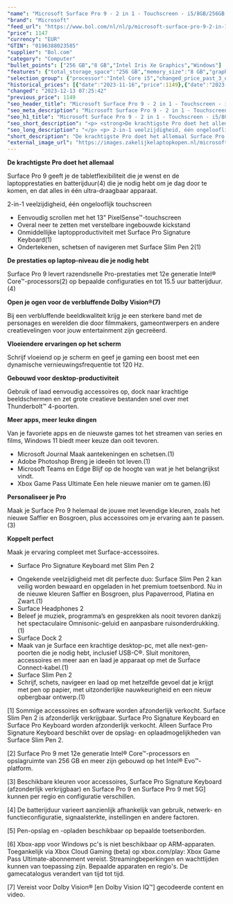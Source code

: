 ```yaml
---
"name": "Microsoft Surface Pro 9 - 2 in 1 - Touchscreen - i5/8GB/256GB Platinum - 13 inch"
"brand": "Microsoft"
"feed_url": "https://www.bol.com/nl/nl/p/microsoft-surface-pro-9-2-in-1-touchscreen-i5-8gb-256gb-platinum-13-inch/9300000126044867"
"price": 1147
"currency": "EUR"
"GTIN": "0196388023585"
"supplier": "Bol.com"
"category": "Computer"
"bullet_points": ["256 GB","8 GB","Intel Iris Xe Graphics","Windows"]
"features": {"total_storage_space":"256 GB","memory_size":"8 GB","graphics_card":"Intel Iris Xe Graphics","operating_system":"Windows"}
"selection_group": {"processor":"Intel Core i5","changed_price_past_3_days":true,"product_family":"Surface Pro 9"}
"historical_prices": [{"date":"2023-11-16","price":1149},{"date":"2023-12-13","price":1147}]
"changed": "2023-12-13 07:25:42"
"previous_price": 1149
"seo_header_title": "Microsoft Surface Pro 9 - 2 in 1 - Touchscreen - i5/8GB/256GB Platinum - 13 inch"
"seo_meta_description": "Microsoft Surface Pro 9 - 2 in 1 - Touchscreen - i5/8GB/256GB Platinum - 13 inch"
"seo_h1_title": "Microsoft Surface Pro 9 - 2 in 1 - Touchscreen - i5/8GB/256GB Platinum - 13 inch"
"seo_short_description": "<p> <strong>De krachtigste Pro doet het allemaal</strong> </p> <p> Surface Pro 9 geeft je de tabletflexibiliteit die je wenst en de laptopprestaties en batterijduur(4) die je nodig hebt om je dag door te komen, en dat alles in één ultra-draagbaar apparaat."
"seo_long_description": "</p> <p> 2-in-1 veelzijdigheid, één ongelooflijk touchscreen </p> <ul> <li>Eenvoudig scrollen met het 13\" PixelSense™-touchscreen</li> <li>Overal neer te zetten met verstelbare ingebouwde kickstand</li> <li>Onmiddellijke laptopproductiviteit met Surface Pro Signature Keyboard(1)</li> <li>Ondertekenen, schetsen of navigeren met Surface Slim Pen 2(1)</li> </ul> <p> <strong>De prestaties op laptop-niveau die je nodig hebt</strong> </p> <p> Surface Pro 9 levert razendsnelle Pro-prestaties met 12e generatie Intel® Core™-processors(2) op bepaalde configuraties en tot 15. 5 uur batterijduur. (4) </p> <p> <strong>Open je ogen voor de verbluffende Dolby Vision®(7)</strong> </p> <p> Bij een verbluffende beeldkwaliteit krijg je een sterkere band met de personages en werelden die door filmmakers, gameontwerpers en andere creatievelingen voor jouw entertainment zijn gecreëerd. </p> <p> <strong>Vloeiendere ervaringen op het scherm</strong> </p> <p> Schrijf vloeiend op je scherm en geef je gaming een boost met een dynamische vernieuwingsfrequentie tot 120 Hz. </p> <p> <strong>Gebouwd voor desktop-productiviteit</strong> </p> <p> Gebruik of laad eenvoudig accessoires op, dock naar krachtige beeldschermen en zet grote creatieve bestanden snel over met Thunderbolt™ 4-poorten. </p> <p> <strong>Meer apps, meer leuke dingen</strong> </p> <p> Van je favoriete apps en de nieuwste games tot het streamen van series en films, Windows 11 biedt meer keuze dan ooit tevoren. </p> <ul> <li>Microsoft Journal Maak aantekeningen en schetsen. (1)</li> <li>Adobe Photoshop Breng je ideeën tot leven. (1)</li> <li>Microsoft Teams en Edge Blijf op de hoogte van wat je het belangrijkst vindt. </li> <li>Xbox Game Pass Ultimate Een hele nieuwe manier om te gamen. (6)</li> </ul> <p> <strong>Personaliseer je Pro</strong> </p> <p> Maak je Surface Pro 9 helemaal de jouwe met levendige kleuren, zoals het nieuwe Saffier en Bosgroen, plus accessoires om je ervaring aan te passen. (3) </p> <p> <strong>Koppelt perfect</strong> </p> <p> Maak je ervaring compleet met Surface-accessoires. </p> <ul> <li>Surface Pro Signature Keyboard met Slim Pen 2</li> </ul> <ul> <li>Ongekende veelzijdigheid met dit perfecte duo: Surface Slim Pen 2 kan veilig worden bewaard en opgeladen in het premium toetsenbord. Nu in de nieuwe kleuren Saffier en Bosgroen, plus Papaverrood, Platina en Zwart. (1)</li> <li>Surface Headphones 2</li> <li>Beleef je muziek, programma’s en gesprekken als nooit tevoren dankzij het spectaculaire Omnisonic-geluid en aanpasbare ruisonderdrukking. (1)</li> <li>Surface Dock 2</li> <li>Maak van je Surface een krachtige desktop-pc, met alle next-gen-poorten die je nodig hebt, inclusief USB-C®. Sluit monitoren, accessoires en meer aan en laad je apparaat op met de Surface Connect-kabel. (1)</li> <li>Surface Slim Pen 2</li> <li>Schrijf, schets, navigeer en laad op met hetzelfde gevoel dat je krijgt met pen op papier, met uitzonderlijke nauwkeurigheid en een nieuw opbergbaar ontwerp. (1)</li> </ul> <p>  </p> <p> [1] Sommige accessoires en software worden afzonderlijk verkocht. Surface Slim Pen 2 is afzonderlijk verkrijgbaar. Surface Pro Signature Keyboard en Surface Pro Keyboard worden afzonderlijk verkocht. Alleen Surface Pro Signature Keyboard beschikt over de opslag- en oplaadmogelijkheden van Surface Slim Pen 2. </p> <p> [2] Surface Pro 9 met 12e generatie Intel® Core™-processors en opslagruimte van 256 GB en meer zijn gebouwd op het Intel® Evo™-platform. </p> <p> [3] Beschikbare kleuren voor accessoires, Surface Pro Signature Keyboard (afzonderlijk verkrijgbaar) en Surface Pro 9 en Surface Pro 9 met 5G] kunnen per regio en configuratie verschillen. </p> <p> [4] De batterijduur varieert aanzienlijk afhankelijk van gebruik, netwerk- en functieconfiguratie, signaalsterkte, instellingen en andere factoren. </p> <p> [5] Pen-opslag en -opladen beschikbaar op bepaalde toetsenborden. </p> <p> [6] Xbox-app voor Windows pc's is niet beschikbaar op ARM-apparaten. Toegankelijk via Xbox Cloud Gaming (beta) op xbox. com/play: Xbox Game Pass Ultimate-abonnement vereist. Streamingbeperkingen en wachttijden kunnen van toepassing zijn. Bepaalde apparaten en regio's. De gamecatalogus verandert van tijd tot tijd. </p> <p> [7] Vereist voor Dolby Vision® [en Dolby Vision IQ™] gecodeerde content en video. </p>"
"short_description": "De krachtigste Pro doet het allemaal Surface Pro 9 geeft je de tabletflexibiliteit die je wenst en de laptopprestaties en batterijduur(4) die je nodig hebt om je dag door te komen, en dat alles in één ultra-draagbaar apparaat. 2-in-1 veelzijdigheid, één ongelooflijk touchscreen Eenvoudig scrollen met het 13\" PixelSense™-touchscreen Overal neer te zetten met verstelbare ingebouwde kickstand Onmiddellijke laptopproductiviteit met Surface Pro Signature Keyboard(1) Ondertekenen, schetsen of navigeren met Surface Slim Pen 2(1) De prestaties op laptop-niveau die je nodig hebt Surface Pro 9 levert razendsnelle Pro-prestaties met 12e generatie Intel® Core™-processors(2) op bepaalde configuraties en tot 15.5 uur batterijduur.(4) Open je ogen voor de verbluffende Dolby Vision®(7) Bij een verbluffende beeldkwaliteit krijg je een sterkere band met de personages en werelden die door filmmakers, gameontwerpers en andere creatievelingen voor jouw entertainment zijn gecreëerd. Vloeiendere ervaringen op het scherm Schrijf vloeiend op je scherm en geef je gaming een boost met een dynamische vernieuwingsfrequentie tot 120 Hz. Gebouwd voor desktop-productiviteit Gebruik of laad eenvoudig accessoires op, dock naar krachtige beeldschermen en zet grote creatieve bestanden snel over met Thunderbolt™ 4-poorten. Meer apps, meer leuke dingen Van je favoriete apps en de nieuwste games tot het streamen van series en films, Windows 11 biedt meer keuze dan ooit tevoren. Microsoft Journal Maak aantekeningen en schetsen.(1) Adobe Photoshop Breng je ideeën tot leven.(1) Microsoft Teams en Edge Blijf op de hoogte van wat je het belangrijkst vindt. Xbox Game Pass Ultimate Een hele nieuwe manier om te gamen.(6) Personaliseer je Pro Maak je Surface Pro 9 helemaal de jouwe met levendige kleuren, zoals het nieuwe Saffier en Bosgroen, plus accessoires om je ervaring aan te passen.(3) Koppelt perfect Maak je ervaring compleet met Surface-accessoires. Surface Pro Signature Keyboard met Slim Pen 2 Ongekende veelzijdigheid met dit perfecte duo: Surface Slim Pen 2 kan veilig worden bewaard en opgeladen in het premium toetsenbord. Nu in de nieuwe kleuren Saffier en Bosgroen, plus Papaverrood, Platina en Zwart.(1) Surface Headphones 2 Beleef je muziek, programma’s en gesprekken als nooit tevoren dankzij het spectaculaire Omnisonic-geluid en aanpasbare ruisonderdrukking.(1) Surface Dock 2 Maak van je Surface een krachtige desktop-pc, met alle next-gen-poorten die je nodig hebt, inclusief USB-C®. Sluit monitoren, accessoires en meer aan en laad je apparaat op met de Surface Connect-kabel.(1) Surface Slim Pen 2 Schrijf, schets, navigeer en laad op met hetzelfde gevoel dat je krijgt met pen op papier, met uitzonderlijke nauwkeurigheid en een nieuw opbergbaar ontwerp.(1) [1] Sommige accessoires en software worden afzonderlijk verkocht. Surface Slim Pen 2 is afzonderlijk verkrijgbaar. Surface Pro Signature Keyboard en Surface Pro Keyboard worden afzonderlijk verkocht. Alleen Surface Pro Signature Keyboard beschikt over de opslag- en oplaadmogelijkheden van Surface Slim Pen 2. [2] Surface Pro 9 met 12e generatie Intel® Core™-processors en opslagruimte van 256 GB en meer zijn gebouwd op het Intel® Evo™-platform. [3] Beschikbare kleuren voor accessoires, Surface Pro Signature Keyboard (afzonderlijk verkrijgbaar) en Surface Pro 9 en Surface Pro 9 met 5G] kunnen per regio en configuratie verschillen. [4] De batterijduur varieert aanzienlijk afhankelijk van gebruik, netwerk- en functieconfiguratie, signaalsterkte, instellingen en andere factoren. [5] Pen-opslag en -opladen beschikbaar op bepaalde toetsenborden. [6] Xbox-app voor Windows pc's is niet beschikbaar op ARM-apparaten. Toegankelijk via Xbox Cloud Gaming (beta) op xbox.com/play: Xbox Game Pass Ultimate-abonnement vereist. Streamingbeperkingen en wachttijden kunnen van toepassing zijn. Bepaalde apparaten en regio's. De gamecatalogus verandert van tijd tot tijd. [7] Vereist voor Dolby Vision® [en Dolby Vision IQ™] gecodeerde content en video."
"external_image_url": "https://images.zakelijkelaptopkopen.nl/microsoft-surface-pro-9-2-in-1-touchscreen-i5-8gb-256gb-platinum-13-inch.webp"
---
```


<p> <strong>De krachtigste Pro doet het allemaal</strong> </p> <p> Surface Pro 9 geeft je de tabletflexibiliteit die je wenst en de laptopprestaties en batterijduur(4) die je nodig hebt om je dag door te komen, en dat alles in één ultra-draagbaar apparaat. </p> <p> 2-in-1 veelzijdigheid, één ongelooflijk touchscreen </p> <ul> <li>Eenvoudig scrollen met het 13" PixelSense™-touchscreen</li> <li>Overal neer te zetten met verstelbare ingebouwde kickstand</li> <li>Onmiddellijke laptopproductiviteit met Surface Pro Signature Keyboard(1)</li> <li>Ondertekenen, schetsen of navigeren met Surface Slim Pen 2(1)</li> </ul> <p> <strong>De prestaties op laptop-niveau die je nodig hebt</strong> </p> <p> Surface Pro 9 levert razendsnelle Pro-prestaties met 12e generatie Intel® Core™-processors(2) op bepaalde configuraties en tot 15.5 uur batterijduur.(4) </p> <p> <strong>Open je ogen voor de verbluffende Dolby Vision®(7)</strong> </p> <p> Bij een verbluffende beeldkwaliteit krijg je een sterkere band met de personages en werelden die door filmmakers, gameontwerpers en andere creatievelingen voor jouw entertainment zijn gecreëerd. </p> <p> <strong>Vloeiendere ervaringen op het scherm</strong> </p> <p> Schrijf vloeiend op je scherm en geef je gaming een boost met een dynamische vernieuwingsfrequentie tot 120 Hz. </p> <p> <strong>Gebouwd voor desktop-productiviteit</strong> </p> <p> Gebruik of laad eenvoudig accessoires op, dock naar krachtige beeldschermen en zet grote creatieve bestanden snel over met Thunderbolt™ 4-poorten. </p> <p> <strong>Meer apps, meer leuke dingen</strong> </p> <p> Van je favoriete apps en de nieuwste games tot het streamen van series en films, Windows 11 biedt meer keuze dan ooit tevoren. </p> <ul> <li>Microsoft Journal Maak aantekeningen en schetsen.(1)</li> <li>Adobe Photoshop Breng je ideeën tot leven.(1)</li> <li>Microsoft Teams en Edge Blijf op de hoogte van wat je het belangrijkst vindt.</li> <li>Xbox Game Pass Ultimate Een hele nieuwe manier om te gamen.(6)</li> </ul> <p> <strong>Personaliseer je Pro</strong> </p> <p> Maak je Surface Pro 9 helemaal de jouwe met levendige kleuren, zoals het nieuwe Saffier en Bosgroen, plus accessoires om je ervaring aan te passen.(3) </p> <p> <strong>Koppelt perfect</strong> </p> <p> Maak je ervaring compleet met Surface-accessoires. </p> <ul> <li>Surface Pro Signature Keyboard met Slim Pen 2</li> </ul> <ul> <li>Ongekende veelzijdigheid met dit perfecte duo: Surface Slim Pen 2 kan veilig worden bewaard en opgeladen in het premium toetsenbord. Nu in de nieuwe kleuren Saffier en Bosgroen, plus Papaverrood, Platina en Zwart.(1)</li> <li>Surface Headphones 2</li> <li>Beleef je muziek, programma’s en gesprekken als nooit tevoren dankzij het spectaculaire Omnisonic-geluid en aanpasbare ruisonderdrukking.(1)</li> <li>Surface Dock 2</li> <li>Maak van je Surface een krachtige desktop-pc, met alle next-gen-poorten die je nodig hebt, inclusief USB-C®. Sluit monitoren, accessoires en meer aan en laad je apparaat op met de Surface Connect-kabel.(1)</li> <li>Surface Slim Pen 2</li> <li>Schrijf, schets, navigeer en laad op met hetzelfde gevoel dat je krijgt met pen op papier, met uitzonderlijke nauwkeurigheid en een nieuw opbergbaar ontwerp.(1)</li> </ul> <p>   </p> <p> [1] Sommige accessoires en software worden afzonderlijk verkocht. Surface Slim Pen 2 is afzonderlijk verkrijgbaar. Surface Pro Signature Keyboard en Surface Pro Keyboard worden afzonderlijk verkocht. Alleen Surface Pro Signature Keyboard beschikt over de opslag- en oplaadmogelijkheden van Surface Slim Pen 2. </p> <p> [2] Surface Pro 9 met 12e generatie Intel® Core™-processors en opslagruimte van 256 GB en meer zijn gebouwd op het Intel® Evo™-platform. </p> <p> [3] Beschikbare kleuren voor accessoires, Surface Pro Signature Keyboard (afzonderlijk verkrijgbaar) en Surface Pro 9 en Surface Pro 9 met 5G] kunnen per regio en configuratie verschillen. </p> <p> [4] De batterijduur varieert aanzienlijk afhankelijk van gebruik, netwerk- en functieconfiguratie, signaalsterkte, instellingen en andere factoren. </p> <p> [5] Pen-opslag en -opladen beschikbaar op bepaalde toetsenborden. </p> <p> [6] Xbox-app voor Windows pc's is niet beschikbaar op ARM-apparaten. Toegankelijk via Xbox Cloud Gaming (beta) op xbox.com/play: Xbox Game Pass Ultimate-abonnement vereist. Streamingbeperkingen en wachttijden kunnen van toepassing zijn. Bepaalde apparaten en regio's. De gamecatalogus verandert van tijd tot tijd. </p> <p> [7] Vereist voor Dolby Vision® [en Dolby Vision IQ™] gecodeerde content en video. </p>